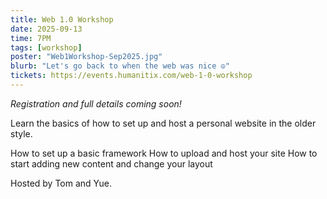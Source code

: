 ```yaml
---
title: Web 1.0 Workshop
date: 2025-09-13
time: 7PM
tags: [workshop]
poster: "Web1Workshop-Sep2025.jpg"
blurb: "Let's go back to when the web was nice ☮"
tickets: https://events.humanitix.com/web-1-0-workshop
---
```


*Registration and full details coming soon!*

Learn the basics of how to set up and host a personal website in the older style.

How to set up a basic framework
How to upload and host your site
How to start adding new content and change your layout

Hosted by Tom and Yue.